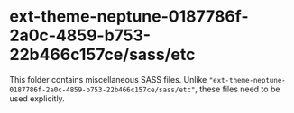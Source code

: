 # ext-theme-neptune-0187786f-2a0c-4859-b753-22b466c157ce/sass/etc

This folder contains miscellaneous SASS files. Unlike `"ext-theme-neptune-0187786f-2a0c-4859-b753-22b466c157ce/sass/etc"`, these files
need to be used explicitly.

